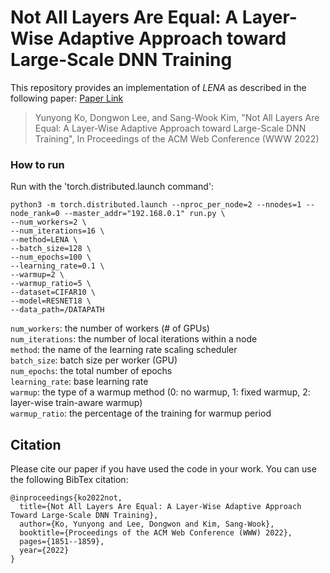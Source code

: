 # Not All Layers Are Equal: A Layer-Wise Adaptive Approach toward Large-Scale DNN Training
This repository provides an implementation of *LENA* as described in the following paper: [Paper Link](https://yy-ko.github.io/assets/files/WWW22-lena-paper.pdf)
> Yunyong Ko, Dongwon Lee, and Sang-Wook Kim, "Not All Layers Are Equal: A Layer-Wise Adaptive Approach toward Large-Scale DNN Training", In Proceedings of the ACM Web Conference (WWW 2022)<br>


### How to run
Run with the 'torch.distributed.launch command':
  ```
  python3 -m torch.distributed.launch --nproc_per_node=2 --nnodes=1 --node_rank=0 --master_addr="192.168.0.1" run.py \
  --num_workers=2 \
  --num_iterations=16 \
  --method=LENA \
  --batch_size=128 \
  --num_epochs=100 \
  --learning_rate=0.1 \
  --warmup=2 \
  --warmup_ratio=5 \
  --dataset=CIFAR10 \
  --model=RESNET18 \
  --data_path=/DATAPATH
  ```  

````num_workers````: the number of workers (# of GPUs) <br>
````num_iterations````: the number of local iterations within a node <br>
````method````: the name of the learning rate scaling scheduler <br>
````batch_size````: batch size per worker (GPU) <br>
````num_epochs````: the total number of epochs <br>
````learning_rate````: base learning rate <br>
````warmup````: the type of a warmup method (0: no warmup, 1: fixed warmup, 2: layer-wise train-aware warmup) <br>
````warmup_ratio````: the percentage of the training for warmup period <br>



## Citation
Please cite our paper if you have used the code in your work. You can use the following BibTex citation:
```
@inproceedings{ko2022not,
  title={Not All Layers Are Equal: A Layer-Wise Adaptive Approach Toward Large-Scale DNN Training},
  author={Ko, Yunyong and Lee, Dongwon and Kim, Sang-Wook},
  booktitle={Proceedings of the ACM Web Conference (WWW) 2022},
  pages={1851--1859},
  year={2022}
}
```
